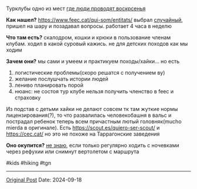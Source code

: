 Турклубы одно из мест [где люди проводят воскрсенья](2329.md)

**Как нашел?** https://www.feec.cat/qui-som/entitats/ выбрал [случайный,](https://www.google.com/maps?q=Centre+Excursionista+Tarragona,+Carrer+de+Sant+Antoni+Maria+Claret,+11,+43002+Tarragona&ftid=0x12a3fd2971f0023f:0xdf05561f4678cf7f&entry=gps&lucs=,94239118,94224825,94227247,94227248,47071704,47069508,94218641,94233073,94203019,47084304,94208458,94208447&g_ep=CAISDTYuMTMwLjEuODIwNzAYACDXggMqbCw5NDIzOTExOCw5NDIyNDgyNSw5NDIyNzI0Nyw5NDIyNzI0OCw0NzA3MTcwNCw0NzA2OTUwOCw5NDIxODY0MSw5NDIzMzA3Myw5NDIwMzAxOSw0NzA4NDMwNCw5NDIwODQ1OCw5NDIwODQ0N0ICRVM%3D) пришел на шару и позадавал вопросы. работает 4 часа в неделю

**Что там есть?**  скалодром, кошки и крюки в пользование членам клубам. ходил в какой суровый кажись. не для детских походов как мы ходим

**Зачем они?**
мы сами и умеем и практикуем походы/хайки...  но есть
1. логистические проблемы(скоро решатся с получением ву)
2. желание послушчать истории людей
3. лениво планировать порой
4. нюанс: не состоя тур клубе нельзя получить членство в feec и страховку


Из подстав с детьми хайки не делают совсем тк там жуткие нормы лицензирования(?), то что развалилась человекобашня в вальс и пострадал ребенок теперь всем причастным лютый головняк(mucho mierda в оригинале). Есть https://scout.es/quiero-ser-scout/ и https://cec.cat/ но это не похоже на Таррагонские заведения

**Оно окупится?**
[не знаю,](2561.md) если только регулярно ходить с ночевками через рефухии или снимнут вертолетом с маршрута

#kids #hiking #tgn

---
[Original Post](https://t.me/lev2tarragona/2618)
Date: 2024-09-18
